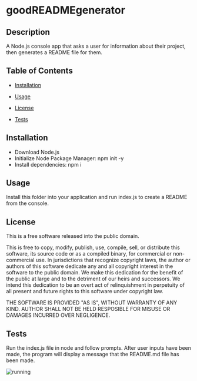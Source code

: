 

# goodREADMEgenerator

## Description

A Node.js console app that asks a user for information about their project, then generates a README file for them.

## Table of Contents

  - [Installation](#Installation)

  - [Usage](#Usage)

  - [License](#License)

  - [Tests](#Tests)

## Installation

- Download Node.js
- Initialize Node Package Manager: npm init -y
- Install dependencies: npm i

## Usage

Install this folder into your application and run index.js to create a README from the console.

## License

This is a free software released into the public domain.

This is free to copy, modify, publish, use, compile, sell, or distribute this software, its source code or as a compiled binary, for commercial or non-commercial use. In jurisdictions that recognize copyright laws, the author or authors of this software dedicate any and all copyright interest in the software to the public domain. We make this dedication for the benefit of the public at large and to the detriment of our heirs and successors. We intend this dedication to be an overt act of relinquishment in perpetuity of all present and future rights to this software under copyright law.

THE SOFTWARE IS PROVIDED "AS IS", WITHOUT WARRANTY OF ANY KIND. AUTHOR SHALL NOT BE HELD RESPOSIBLE FOR MISUSE OR DAMAGES INCURRED OVER NEGLIGENCE.

## Tests

Run the index.js file in node and follow prompts. After user inputs have been made, the program will display a message that the README.md file has been made.

![running](https://user-images.githubusercontent.com/88118585/138578030-d68815cf-c4c9-4bb3-8c9e-2918e3a42380.png)
